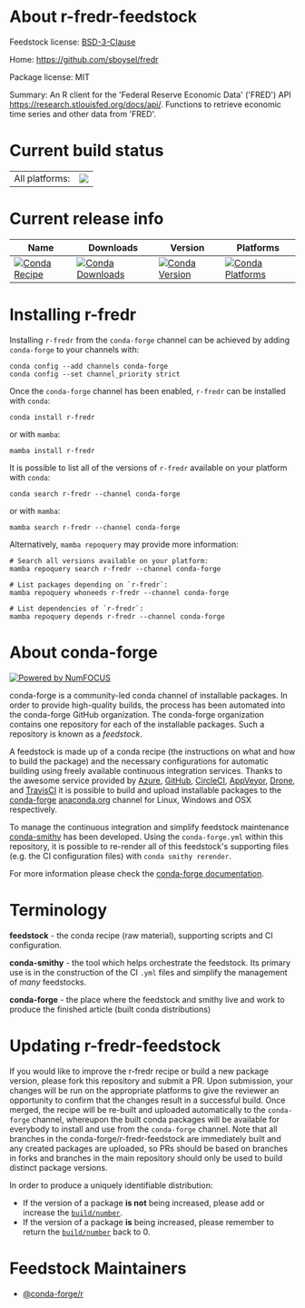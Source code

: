 About r-fredr-feedstock
=======================

Feedstock license: [BSD-3-Clause](https://github.com/conda-forge/r-fredr-feedstock/blob/main/LICENSE.txt)

Home: https://github.com/sboysel/fredr

Package license: MIT

Summary: An R client for the 'Federal Reserve Economic Data' ('FRED') API <https://research.stlouisfed.org/docs/api/>.  Functions to retrieve economic time series and other data from 'FRED'.

Current build status
====================


<table><tr><td>All platforms:</td>
    <td>
      <a href="https://dev.azure.com/conda-forge/feedstock-builds/_build/latest?definitionId=22864&branchName=main">
        <img src="https://dev.azure.com/conda-forge/feedstock-builds/_apis/build/status/r-fredr-feedstock?branchName=main">
      </a>
    </td>
  </tr>
</table>

Current release info
====================

| Name | Downloads | Version | Platforms |
| --- | --- | --- | --- |
| [![Conda Recipe](https://img.shields.io/badge/recipe-r--fredr-green.svg)](https://anaconda.org/conda-forge/r-fredr) | [![Conda Downloads](https://img.shields.io/conda/dn/conda-forge/r-fredr.svg)](https://anaconda.org/conda-forge/r-fredr) | [![Conda Version](https://img.shields.io/conda/vn/conda-forge/r-fredr.svg)](https://anaconda.org/conda-forge/r-fredr) | [![Conda Platforms](https://img.shields.io/conda/pn/conda-forge/r-fredr.svg)](https://anaconda.org/conda-forge/r-fredr) |

Installing r-fredr
==================

Installing `r-fredr` from the `conda-forge` channel can be achieved by adding `conda-forge` to your channels with:

```
conda config --add channels conda-forge
conda config --set channel_priority strict
```

Once the `conda-forge` channel has been enabled, `r-fredr` can be installed with `conda`:

```
conda install r-fredr
```

or with `mamba`:

```
mamba install r-fredr
```

It is possible to list all of the versions of `r-fredr` available on your platform with `conda`:

```
conda search r-fredr --channel conda-forge
```

or with `mamba`:

```
mamba search r-fredr --channel conda-forge
```

Alternatively, `mamba repoquery` may provide more information:

```
# Search all versions available on your platform:
mamba repoquery search r-fredr --channel conda-forge

# List packages depending on `r-fredr`:
mamba repoquery whoneeds r-fredr --channel conda-forge

# List dependencies of `r-fredr`:
mamba repoquery depends r-fredr --channel conda-forge
```


About conda-forge
=================

[![Powered by
NumFOCUS](https://img.shields.io/badge/powered%20by-NumFOCUS-orange.svg?style=flat&colorA=E1523D&colorB=007D8A)](https://numfocus.org)

conda-forge is a community-led conda channel of installable packages.
In order to provide high-quality builds, the process has been automated into the
conda-forge GitHub organization. The conda-forge organization contains one repository
for each of the installable packages. Such a repository is known as a *feedstock*.

A feedstock is made up of a conda recipe (the instructions on what and how to build
the package) and the necessary configurations for automatic building using freely
available continuous integration services. Thanks to the awesome service provided by
[Azure](https://azure.microsoft.com/en-us/services/devops/), [GitHub](https://github.com/),
[CircleCI](https://circleci.com/), [AppVeyor](https://www.appveyor.com/),
[Drone](https://cloud.drone.io/welcome), and [TravisCI](https://travis-ci.com/)
it is possible to build and upload installable packages to the
[conda-forge](https://anaconda.org/conda-forge) [anaconda.org](https://anaconda.org/)
channel for Linux, Windows and OSX respectively.

To manage the continuous integration and simplify feedstock maintenance
[conda-smithy](https://github.com/conda-forge/conda-smithy) has been developed.
Using the ``conda-forge.yml`` within this repository, it is possible to re-render all of
this feedstock's supporting files (e.g. the CI configuration files) with ``conda smithy rerender``.

For more information please check the [conda-forge documentation](https://conda-forge.org/docs/).

Terminology
===========

**feedstock** - the conda recipe (raw material), supporting scripts and CI configuration.

**conda-smithy** - the tool which helps orchestrate the feedstock.
                   Its primary use is in the construction of the CI ``.yml`` files
                   and simplify the management of *many* feedstocks.

**conda-forge** - the place where the feedstock and smithy live and work to
                  produce the finished article (built conda distributions)


Updating r-fredr-feedstock
==========================

If you would like to improve the r-fredr recipe or build a new
package version, please fork this repository and submit a PR. Upon submission,
your changes will be run on the appropriate platforms to give the reviewer an
opportunity to confirm that the changes result in a successful build. Once
merged, the recipe will be re-built and uploaded automatically to the
`conda-forge` channel, whereupon the built conda packages will be available for
everybody to install and use from the `conda-forge` channel.
Note that all branches in the conda-forge/r-fredr-feedstock are
immediately built and any created packages are uploaded, so PRs should be based
on branches in forks and branches in the main repository should only be used to
build distinct package versions.

In order to produce a uniquely identifiable distribution:
 * If the version of a package **is not** being increased, please add or increase
   the [``build/number``](https://docs.conda.io/projects/conda-build/en/latest/resources/define-metadata.html#build-number-and-string).
 * If the version of a package **is** being increased, please remember to return
   the [``build/number``](https://docs.conda.io/projects/conda-build/en/latest/resources/define-metadata.html#build-number-and-string)
   back to 0.

Feedstock Maintainers
=====================

* [@conda-forge/r](https://github.com/conda-forge/r/)

